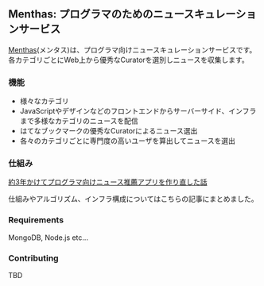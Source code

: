 ## Menthas: プログラマのためのニュースキュレーションサービス

[Menthas](https://menthas.com)(メンタス)は、プログラマ向けニュースキュレーションサービスです。各カテゴリごとにWeb上から優秀なCuratorを選別しニュースを収集します。

### 機能

- 様々なカテゴリ
 - JavaScriptやデザインなどのフロントエンドからサーバーサイド、インフラまで多様なカテゴリのニュースを配信
- はてなブックマークの優秀なCuratorによるニュース選出
 - 各々のカテゴリごとに専門度の高いユーザを算出してニュースを選出

### 仕組み

[約3年かけてプログラマ向けニュース推薦アプリを作り直した話](https://qiita.com/ytanaka/items/6cfad69a4c000c05be40)

仕組みやアルゴリズム、インフラ構成についてはこちらの記事にまとめました。

### Requirements

MongoDB, Node.js etc...

### Contributing

TBD
